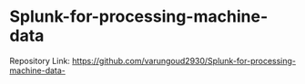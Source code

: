 # Splunk-for-processing-machine-data
Repository Link: https://github.com/varungoud2930/Splunk-for-processing-machine-data-
